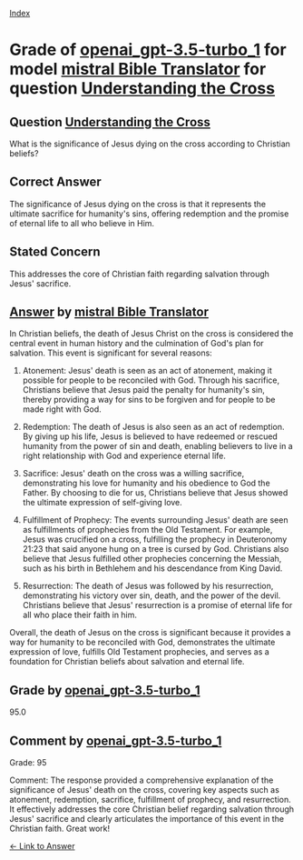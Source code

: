 
[Index](../../../../index.md)
# Grade of [openai_gpt-3.5-turbo_1](../../../grading_models/openai_gpt-3.5-turbo_1.md) for model [mistral Bible Translator](../../../answering_models/mistral_Bible_Translator.md) for question [Understanding the Cross](../../../questions/Understanding_the_Cross.md)

## Question [Understanding the Cross](../../../questions/Understanding_the_Cross.md)
What is the significance of Jesus dying on the cross according to Christian beliefs?

## Correct Answer
The significance of Jesus dying on the cross is that it represents the ultimate sacrifice for humanity's sins, offering redemption and the promise of eternal life to all who believe in Him.

## Stated Concern
This addresses the core of Christian faith regarding salvation through Jesus' sacrifice.

## [Answer](../Understanding_the_Cross.md) by [mistral Bible Translator](../../../answering_models/mistral_Bible_Translator.md)
 In Christian beliefs, the death of Jesus Christ on the cross is considered the central event in human history and the culmination of God's plan for salvation. This event is significant for several reasons:

1. Atonement: Jesus' death is seen as an act of atonement, making it possible for people to be reconciled with God. Through his sacrifice, Christians believe that Jesus paid the penalty for humanity's sin, thereby providing a way for sins to be forgiven and for people to be made right with God.

2. Redemption: The death of Jesus is also seen as an act of redemption. By giving up his life, Jesus is believed to have redeemed or rescued humanity from the power of sin and death, enabling believers to live in a right relationship with God and experience eternal life.

3. Sacrifice: Jesus' death on the cross was a willing sacrifice, demonstrating his love for humanity and his obedience to God the Father. By choosing to die for us, Christians believe that Jesus showed the ultimate expression of self-giving love.

4. Fulfillment of Prophecy: The events surrounding Jesus' death are seen as fulfillments of prophecies from the Old Testament. For example, Jesus was crucified on a cross, fulfilling the prophecy in Deuteronomy 21:23 that said anyone hung on a tree is cursed by God. Christians also believe that Jesus fulfilled other prophecies concerning the Messiah, such as his birth in Bethlehem and his descendance from King David.

5. Resurrection: The death of Jesus was followed by his resurrection, demonstrating his victory over sin, death, and the power of the devil. Christians believe that Jesus' resurrection is a promise of eternal life for all who place their faith in him.

Overall, the death of Jesus on the cross is significant because it provides a way for humanity to be reconciled with God, demonstrates the ultimate expression of love, fulfills Old Testament prophecies, and serves as a foundation for Christian beliefs about salvation and eternal life.

## Grade by [openai_gpt-3.5-turbo_1](../../../grading_models/openai_gpt-3.5-turbo_1.md)
95.0

## Comment by [openai_gpt-3.5-turbo_1](../../../grading_models/openai_gpt-3.5-turbo_1.md)
Grade: 95

Comment: The response provided a comprehensive explanation of the significance of Jesus' death on the cross, covering key aspects such as atonement, redemption, sacrifice, fulfillment of prophecy, and resurrection. It effectively addresses the core Christian belief regarding salvation through Jesus' sacrifice and clearly articulates the importance of this event in the Christian faith. Great work!

[&lt;- Link to Answer](../Understanding_the_Cross.md)
